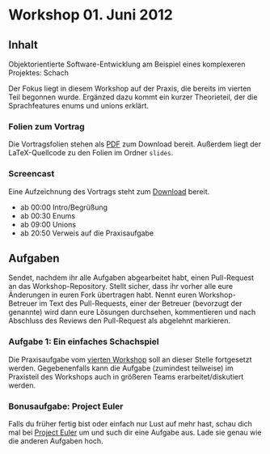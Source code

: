 # Workshop 01. Juni 2012

## Inhalt

Objektorientierte Software-Entwicklung am Beispiel eines komplexeren Projektes: Schach

Der Fokus liegt in diesem Workshop auf der Praxis, die bereits im vierten Teil begonnen wurde. Ergänzed dazu kommt ein kurzer Theorieteil, der die Sprachfeatures enums und unions erklärt.

### Folien zum Vortrag

Die Vortragsfolien stehen als [PDF](kit-cpp-workshop.github.com/raw/downloads/workshops/ss12-05/slides.pdf) zum Download bereit. Außerdem liegt der LaTeX-Quellcode zu den Folien im Ordner `slides`.

### Screencast

Eine Aufzeichnung des Vortrags steht zum [Download](http://ubuntuone.com/1rsjYFjJTLdKO7X1SscirZ) bereit.

 - ab 00:00 Intro/Begrüßung
 - ab 00:30 Enums
 - ab 09:00 Unions
 - ab 20:50 Verweis auf die Praxisaufgabe

## Aufgaben

Sendet, nachdem ihr alle Aufgaben abgearbeitet habt, einen Pull-Request an das Workshop-Repository. Stellt sicher, dass ihr vorher alle eure Änderungen in euren Fork übertragen habt. Nennt euren Workshop-Betreuer im Text des Pull-Requests, einer der Betreuer (bevorzugt der genannte) wird dann eure Lösungen durchsehen, kommentieren und nach Abschluss des Reviews den Pull-Request als abgelehnt markieren.

### Aufgabe 1: Ein einfaches Schachspiel

Die Praxisaufgabe vom [vierten Workshop](https://github.com/kit-cpp-workshop/workshop-ss12-04) soll an dieser Stelle fortgesetzt werden. Gegebenenfalls kann die Aufgabe (zumindest teilweise) im Praxisteil des Workshops auch in größeren Teams erarbeitet/diskutiert werden.

### Bonusaufgabe: Project Euler

Falls du früher fertig bist oder einfach nur Lust auf mehr hast, schau dich mal bei [Project Euler](http://projecteuler.net/) um und such dir eine Aufgabe aus. Lade sie genau wie die anderen Aufgaben hoch.
